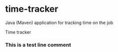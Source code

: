 # time-tracker
Java (Maven) application for tracking time on the job

Time tracker

### This is a test line comment
